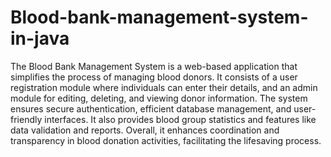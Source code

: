 # Blood-bank-management-system-in-java
The Blood Bank Management System is a web-based application that simplifies the process of managing blood donors. It consists of a user registration module where individuals can enter their details, and an admin module for editing, deleting, and viewing donor information. The system ensures secure authentication, efficient database management, and user-friendly interfaces. It also provides blood group statistics and features like data validation and reports. Overall, it enhances coordination and transparency in blood donation activities, facilitating the lifesaving process.
